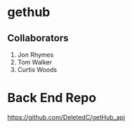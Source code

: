 # gethub

## Collaborators
1. Jon Rhymes
2. Tom Walker
3. Curtis Woods


# Back End Repo
https://github.com/DeletedC/getHub_api

